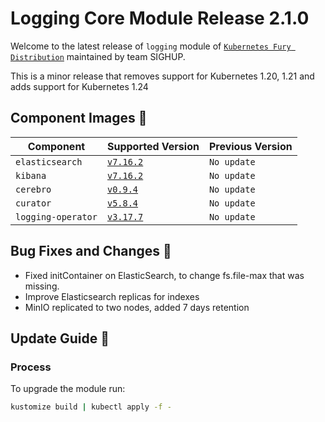 # Logging Core Module Release 2.1.0

Welcome to the latest release of `logging` module of [`Kubernetes Fury
Distribution`](https://github.com/sighupio/fury-distribution) maintained by team
SIGHUP.

This is a minor release that removes support for Kubernetes 1.20, 1.21 and adds support for Kubernetes 1.24 

## Component Images 🚢

| Component          | Supported Version                                                                                      | Previous Version |
|--------------------|--------------------------------------------------------------------------------------------------------|------------------|
| `elasticsearch`    | [`v7.16.2`](https://www.elastic.co/guide/en/elasticsearch/reference/current/release-notes-7.16.3.html) | `No update`      |
| `kibana`           | [`v7.16.2`](https://www.elastic.co/guide/en/kibana/current/release-notes-7.16.2.html)                  | `No update`      |
| `cerebro`          | [`v0.9.4`](https://github.com/lmenezes/cerebro/releases/tag/v0.9.4)                                    | `No update`      |
| `curator`          | [`v5.8.4`](https://github.com/elastic/curator/releases/tag/v5.8.4)                                     | `No update`      |
| `logging-operator` | [`v3.17.7`](https://github.com/banzaicloud/logging-operator/releases/tag/3.17.7)                       | `No update`      |

## Bug Fixes and Changes 🐛

- Fixed initContainer on ElasticSearch, to change fs.file-max that was missing.
- Improve Elasticsearch replicas for indexes
- MinIO replicated to two nodes, added 7 days retention

## Update Guide 🦮

### Process

To upgrade the module run:

```bash
kustomize build | kubectl apply -f -
```

